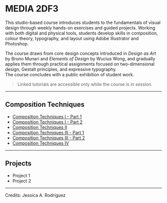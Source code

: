 # MEDIA 2DF3

This studio-based course introduces students to the fundamentals of visual design through weekly hands-on exercises and guided projects. Working with both digital and physical tools, students develop skills in composition, colour theory, typography, and layout using Adobe Illustrator and Photoshop.  

The course draws from core design concepts introduced in *Design as Art* by Bruno Munari and *Elements of Design* by Wucius Wong, and gradually applies them through practical assignments focused on two-dimensional design, Gestalt principles, and expressive typography.  
The course concludes with a public exhibition of student work.

> Linked tutorials are accessible only while the course is in session.

---

## Composition Techniques

+ [Composition Techniques I - Part 1](Comp-Tech-1-Part1.md)
+ [Composition Techniques I - Part 2](Comp-Tech-1-Part2.md)
+ [Composition Techniques II](Comp-Tech-2.md)
+ [Composition Techniques III - Part 1](Comp-Tech-3-Part1.md)
+ [Composition Techniques III - Part 2](Comp-Tech-3-Part2.md)
+ [Composition Techniques IV](Comp-Tech-4.md)

---

## Projects

+ Project 1
+ Project 2

________________________________________________________________________

Credits: Jessica A. Rodríguez

